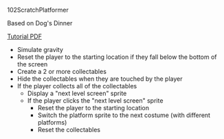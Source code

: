 102ScratchPlatformer

Based on Dog's Dinner

[Tutorial PDF](ScratchPlatformer.pdf)

- Simulate gravity
- Reset the player to the starting location if they fall below the bottom of the screen
- Create a 2 or more collectables
- Hide the collectables when they are touched by the player
- If the player collects all of the collectables
  - Display a "next level screen" sprite
  - If the player clicks the "next level screen" sprite
    - Reset the player to the starting location
    - Switch the platform sprite to the next costume (with different platforms)
    - Reset the collectables
